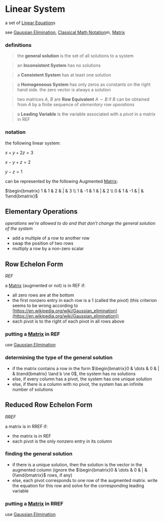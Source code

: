 # Linear System

a set of [Linear Equation](Linear%20Equation%2078b86d9cec314c4e9a56c8e9c226a439.md)s

see [Gaussian Elimination](Gaussian%20Elimination%20df8352a2ce4e49d0b1bc4a89a245a9f4.md), [Classical Math Notation](Classical%20Math%20Notation%20eb53679093ce497baa118d7bfde14d6c.md)m, [Matrix](Matrix%206026e6fbedbc408786c22ac9d716a282.md)

### definitions

> the **general solution** is the set of all solutions to a system
> 

> an **Inconsistent System** has no solutions
> 

> a **Consistent System** has at least one solution
> 

> a **Homogeneous System** has only zeros as constants on the right hand side. the zero vector is always a solution
> 

> two matrices $A$, $B$ are **Row Equivalent** $A \sim B$ if $B$ can be obtained from $A$ by a finite sequence of *elementary row operations*
> 

> a **Leading Variable** is the variable associated with a *pivot* in a matrix in REF
> 

### notation

the following linear system:

$x + y + 2z = 3$

$x - y + z = 2$

$y - z = 1$

can be represented by the following Augmented [Matrix](Matrix%206026e6fbedbc408786c22ac9d716a282.md):

$\begin{bmatrix} 1 & 1 & 2 & | & 3 \\ 1 & -1 & 1 & | & 2 \\ 0 & 1 & -1  & | & 1\end{bmatrix}$

## Elementary Operations

*operations we’re allowed to do and that don’t change the general solution of the system*

- add a multiple of a row to another row
- swap the position of two rows
- multiply a row by a non-zero scalar

## Row Echelon Form

*REF*

a [Matrix](Matrix%206026e6fbedbc408786c22ac9d716a282.md) (augmented or not) is in REF if:

- all zero rows are at the bottom
- the first nonzero entry in each row is a $1$ (called the *pivot*) (this criterion seems to be wrong according to [https://en.wikipedia.org/wiki/Gaussian_elimination](https://en.wikipedia.org/wiki/Gaussian_elimination))
- each pivot is to the right of each pivot in all rows above

### putting a [Matrix](Matrix%206026e6fbedbc408786c22ac9d716a282.md) in REF

use [Gaussian Elimination](Gaussian%20Elimination%20df8352a2ce4e49d0b1bc4a89a245a9f4.md)

### determining the type of the general solution

- if the matrix contains a row in the form $\begin{bmatrix}0 & \dots & 0 & | & b\end{bmatrix} \land b \ne 0$, the system has no solutions
- else, if every column has a pivot, the system has one unique solution
- else, if there is a column with no pivot, the system has an infinite number of solutions

## Reduced Row Echelon Form

*RREF*

a matrix is in RREF if:

- the matrix is in REF
- each pivot is the only nonzero entry in its column

### finding the general solution

- if there is a unique solution, then the solution is the vector in the augmented column (ignore the $\begin{bmatrix}0 & \dots & 0 & | & 0\end{bmatrix}$ rows, if any)
- else, each pivot corresponds to one row of the augmented matrix. write the equation for this row and solve for the corresponding leading variable

### putting a [Matrix](Matrix%206026e6fbedbc408786c22ac9d716a282.md) in RREF

use [Gaussian Elimination](Gaussian%20Elimination%20df8352a2ce4e49d0b1bc4a89a245a9f4.md)